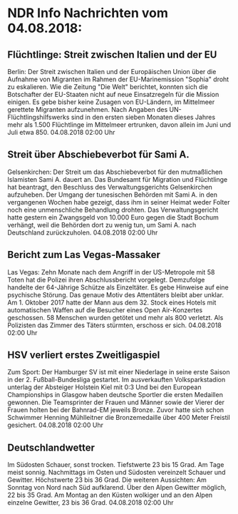 # NDR Info Nachrichten vom 04.08.2018:


## Flüchtlinge: Streit zwischen Italien und der EU
Berlin: Der Streit zwischen Italien und der Europäischen Union über die Aufnahme von Migranten im Rahmen der EU-Marinemission "Sophia" droht zu eskalieren. Wie die Zeitung "Die Welt" berichtet, konnten sich die Botschafter der EU-Staaten nicht auf neue Einsatzregeln für die Mission einigen. Es gebe bisher keine Zusagen von EU-Ländern, im Mittelmeer gerettete Migranten aufzunehmen. Nach Angaben des UN-Flüchtlingshilfswerks sind in den ersten sieben Monaten dieses Jahres mehr als 1.500 Flüchtlinge im Mittelmeer ertrunken, davon allein im Juni und Juli etwa 850. 04.08.2018 02:00 Uhr 

## Streit über Abschiebeverbot für Sami A.
Gelsenkirchen: Der Streit um das Abschiebeverbot für den mutmaßlichen Islamisten Sami A. dauert an. Das Bundesamt für Migration und Flüchtlinge hat beantragt, den Beschluss des Verwaltungsgerichts Gelsenkirchen aufzuheben. Der Umgang der tunesischen Behörden mit Sami A. in den vergangenen Wochen habe gezeigt, dass ihm in seiner Heimat weder Folter noch eine unmenschliche Behandlung drohten. Das Verwaltungsgericht hatte gestern ein Zwangsgeld von 10.000 Euro gegen die Stadt Bochum verhängt, weil die Behörden dort zu wenig tun, um Sami A. nach Deutschland zurückzuholen. 04.08.2018 02:00 Uhr 

## Bericht zum Las Vegas-Massaker
Las Vegas: Zehn Monate nach dem Angriff in der US-Metropole mit 58 Toten hat die Polizei ihren Abschlussbericht vorgelegt. Demzufolge handelte der 64-Jährige Schütze als Einzeltäter. Es gebe Hinweise auf eine psychische Störung. Das genaue Motiv des Attentäters bleibt aber unklar. Am 1. Oktober 2017 hatte der Mann aus dem 32. Stock eines Hotels mit automatischen Waffen auf die Besucher eines Open Air-Konzertes geschossen. 58 Menschen wurden getötet und mehr als 800 verletzt. Als Polizisten das Zimmer des Täters stürmten, erschoss er sich. 04.08.2018 02:00 Uhr 

## HSV verliert erstes Zweitligaspiel
Zum Sport: Der Hamburger SV ist mit einer Niederlage in seine erste Saison in der 2. Fußball-Bundesliga gestartet. Im ausverkauften Volksparkstadion unterlag der Absteiger Holstein Kiel mit 0:3
Und bei den European Championships in Glasgow haben deutsche Sportler die ersten Medaillen gewonnen. Die Teamsprinter der Frauen und Männer sowie der Vierer der Frauen holten bei der Bahnrad-EM jeweils Bronze. Zuvor hatte sich schon Schwimmer Henning Mühlleitner die Bronzemedaille über 400 Meter Freistil gesichert. 04.08.2018 02:00 Uhr 

## Deutschlandwetter
Im Südosten Schauer, sonst trocken. Tiefstwerte 23 bis 15 Grad. Am Tage meist sonnig. Nachmittags im Osten und Südosten vereinzelt Schauer und Gewitter. Höchstwerte 23 bis 36 Grad. Die weiteren Aussichten: Am Sonntag von Nord nach Süd aufklarend. Über den Alpen Gewitter möglich, 22 bis 35 Grad. Am Montag an den Küsten wolkiger und an den Alpen einzelne Gewitter, 23 bis 36 Grad. 04.08.2018 02:00 Uhr 
